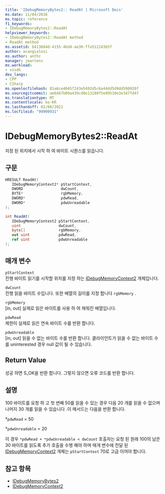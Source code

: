 ```yaml
---
title: 'IDebugMemoryBytes2:: ReadAt | Microsoft Docs'
ms.date: 11/04/2016
ms.topic: reference
f1_keywords:
- IDebugMemoryBytes2::ReadAt
helpviewer_keywords:
- IDebugMemoryBytes2::ReadAt method
- ReadAt method
ms.assetid: b413684d-4155-4bd4-ae30-ffa512243b5f
author: acangialosi
ms.author: anthc
manager: jmartens
ms.workload:
- vssdk
dev_langs:
- CPP
- CSharp
ms.openlocfilehash: 81a6ce40457243e5492d5c6a44dd5d9dd590920f
ms.sourcegitcommit: ae6d47b09a439cd0e13180f5e89510e3e347fd47
ms.translationtype: MT
ms.contentlocale: ko-KR
ms.lasthandoff: 02/08/2021
ms.locfileid: "99909931"
---
```

# <a name="idebugmemorybytes2readat"></a>IDebugMemoryBytes2::ReadAt
지정 된 위치에서 시작 하 여 바이트 시퀀스를 읽습니다.

## <a name="syntax"></a>구문

```cpp
HRESULT ReadAt( 
   IDebugMemoryContext2* pStartContext,
   DWORD                 dwCount,
   BYTE*                 rgbMemory,
   DWORD*                pdwRead,
   DWORD*                pdwUnreadable
);
```

```csharp
int ReadAt(
   IDebugMemoryContext2 pStartContext,
   uint                 dwCount,
   byte[]               rgbMemory,
   out uint             pdwRead,
   ref uint             pdwUnreadable
);
```

## <a name="parameters"></a>매개 변수
`pStartContext`\
진행 바이트 읽기를 시작할 위치를 지정 하는 [IDebugMemoryContext2](../../../extensibility/debugger/reference/idebugmemorycontext2.md) 개체입니다.

`dwCount`\
진행 읽을 바이트 수입니다. 또한 배열의 길이를 지정 합니다 `rgbMemory` .

`rgbMemory`\
[in, out] 실제로 읽은 바이트를 사용 하 여 채워진 배열입니다.

`pdwRead`\
제한이 실제로 읽은 연속 바이트 수를 반환 합니다.

`pdwUnreadable`\
[in, out] 읽을 수 없는 바이트 수를 반환 합니다. 클라이언트가 읽을 수 없는 바이트 수를 uninterested 경우 null 값이 될 수 있습니다.

## <a name="return-value"></a>Return Value
 성공 하면 S_OK을 반환 합니다. 그렇지 않으면 오류 코드를 반환 합니다.

## <a name="remarks"></a>설명
 100 바이트를 요청 하 고 첫 번째 50를 읽을 수 있는 경우 다음 20 개를 읽을 수 없으며 나머지 30 개를 읽을 수 있습니다 .이 메서드는 다음을 반환 합니다.

 *`pdwRead` = 50

 *`pdwUnreadable` = 20

 이 경우 `*pdwRead + *pdwUnreadable < dwCount` 호출자는 요청 된 원래 100의 남은 30 바이트를 읽도록 추가 호출을 수행 해야 하며 매개 변수에 전달 된 [IDebugMemoryContext2](../../../extensibility/debugger/reference/idebugmemorycontext2.md) 개체는 `pStartContext` 70로 고급 이어야 합니다.

## <a name="see-also"></a>참고 항목
- [IDebugMemoryBytes2](../../../extensibility/debugger/reference/idebugmemorybytes2.md)
- [IDebugMemoryContext2](../../../extensibility/debugger/reference/idebugmemorycontext2.md)
